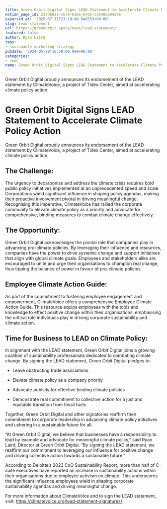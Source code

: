 ```yaml
---
title: Green Orbit Digital Signs LEAD Statement to Accelerate Climate Policy Action
notion_page_id: 217d6625-c679-81be-b7d5-c36485a0439e
exported_at: '2025-07-31T23:19:40.649553+00:00'
slug: lead-statement
url: https://greenorbit.space/news/lead-statement/
featured: false
author: Ryan Laird
tags:
- sustanable marketing strategy
pubdate: '2024-05-29T16:50:00.000+00:00'
categories:
- news
name: Green Orbit Digital Signs LEAD Statement to Accelerate Climate Policy Action
---
```


Green Orbit Digital proudly announces its endorsement of the LEAD statement by ClimateVoice, a project of Tides Center, aimed at accelerating climate policy action.

# Green Orbit Digital Signs LEAD Statement to Accelerate Climate Policy Action

Green Orbit Digital proudly announces its endorsement of the LEAD statement by ClimateVoice, a project of Tides Center, aimed at accelerating climate policy action.

## The Challenge:

The urgency to decarbonise and address the climate crisis requires bold public policy initiatives implemented at an unprecedented speed and scale. Corporations wield significant influence in shaping policy agendas, making their proactive involvement pivotal in driving meaningful change. Recognising this imperative, ClimateVoice has rallied the corporate community to elevate climate policy as a priority and advocate for comprehensive, binding measures to combat climate change effectively.

## The Opportunity:

Green Orbit Digital acknowledges the pivotal role that companies play in advancing pro-climate policies. By leveraging their influence and resources, companies have the power to drive systemic change and support initiatives that align with global climate goals. Employees and stakeholders alike are encouraged to unite and urge their organisations to champion real change, thus tipping the balance of power in favour of pro-climate policies.

## Employee Climate Action Guide:

As part of the commitment to fostering employee engagement and empowerment, ClimateVoice offers a comprehensive Employee Climate Action Guide. This resource equips employees with the tools and knowledge to effect positive change within their organisations, emphasising the critical role individuals play in driving corporate sustainability and climate action.

## Time for Business to LEAD on Climate Policy:

In alignment with the LEAD statement, Green Orbit Digital joins a growing coalition of sustainability professionals dedicated to combating climate change. By signing the LEAD statement, Green Orbit Digital pledges to:

- Leave obstructing trade associations

- Elevate climate policy as a company priority

- Advocate publicly for effective binding climate policies

- Demonstrate real commitment to collective action for a just and equitable transition from fossil fuels

Together, Green Orbit Digital and other signatories reaffirm their commitment to corporate leadership in advancing climate policy initiatives and ushering in a sustainable future for all.

“At Green Orbit Digital, we believe that businesses have a responsibility to lead by example and advocate for meaningful climate policy,” said Ryan Laird, Director at Green Orbit Digital. “By signing the LEAD statement, we reaffirm our commitment to leveraging our influence for positive change and driving collective action towards a sustainable future.”

According to Deloitte’s 2023 CxO Sustainability Report, more than half of C-suite executives have reported an increase in sustainability actions within their organisations due to employee activism on climate. This underscores the significant influence employees wield in shaping corporate sustainability agendas and driving meaningful change.

For more information about ClimateVoice and to sign the LEAD statement, visit: https://climatevoice.org/lead-statement-signatures/